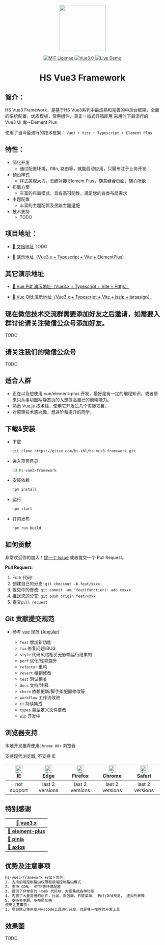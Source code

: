 <div align="center">
<img src="https://gitee.com/hs-xhl/test-docs/raw/master/images/logo.png" align="center" width="150" height="150"/>
</div>

<p align="center">
    <a href="./LICENSE">
        <img src="https://img.shields.io/github/license/XiahlHS/hs-vue3-framework" alt="MIT License" />
    </a>
    <a href="https://v3.cn.vuejs.org/">
        <img src="https://img.shields.io/badge/vue.js-3.0-green" alt="Vue3.0">
    </a>
    <a href="http://sangongli.top:8082/">
        <img src="https://img.shields.io/badge/🚀-open--in--browser-blueviolet" alt="Live Demo">
    </a>
</p>
<h1 align = "center">HS Vue3 Framework</h1>

## 简介：

HS Vue3 Framework，是基于HS Vue3系列中最成熟和完善的中后台框架，全面的系统配置，优质模板，常用组件，真正一站式开箱即用 采用时下最流行的 Vue3 UI 库--Element Plus

使用了当今最流行的技术框架： `Vue3 + Vite + Typescript + Element Plus`

## 特性：

- 简化开发
  - 通过配置环境，I18n, 路由等，就能启动应用，只需专注于业务开发
- 预设样式
  - 样式美观大方，无缝对接 Element Plus，随意组合页面，随心所欲
- 布局方案
  - 丰富的布局模式，具有高可配性，满足您的各类布局需求
- 主题配置
  - 丰富的主题配置及黑暗主题适配
- 技术支持
  - TODO

## 项目地址：

- [🎉 文档地址]()  TODO

- [🎉 演示地址（Vue3.x + Typescript + Vite + ElementPlus)](http://sangongli.top:8082)

## 其它演示地址

- [🎉 Vue Pdf 演示地址（Vue3.x + Typescript + Vite + Pdfjs）](http://sangongli.top:8082/#/doc/pdf)

- [🎉 Vue Ofd 演示地址（Vue3.x + Typescript + Vite + jszip + jsrsasign）](http://sangongli.top:8082/#/doc/pdf)

## 现在微信技术交流群需要添加好友之后邀请，如需要入群讨论请关注微信公众号添加好友。

TODO

## 请关注我们的微信公众号

TODO

## 适合人群

- 正在以及想使用 vue/element-plus 开发，最好是有一定的编程知识，或者原来只从事切图写静态页的人想提高自己的前端能力。
- 熟悉 Vue.js 技术栈，使用它开发过几个实际项目。
- 对原理技术感兴趣，想进阶和提升的同学。

## 下载&安装

- 下载

  ```bash
  git clone https://gitee.com/hs-xhl/hs-vue3-framework.git
  ```

- 进入项目目录
  ```bash
  cd hs-vue3-framework
  ```
- 安装依赖

  ```bash
  npm install
  ```

- 运行
  ```bash
  npm start
  ```

- 打包发布
  ```bash
  npm run build
  ```

## 如何贡献

非常欢迎你的加入！[提一个 Issue](https://github.com/XiahlHS/hs-vue3-framework/issues/new) 或者提交一个 Pull Request。

**Pull Request:**

1. Fork 代码!
2. 创建自己的分支: `git checkout -b feat/xxxx`
3. 提交你的修改: `git commit -am 'feat(function): add xxxxx'`
4. 推送您的分支: `git push origin feat/xxxx`
5. 提交`pull request`

## Git 贡献提交规范

- 参考 [vue](https://github.com/vuejs/vue/blob/dev/.github/COMMIT_CONVENTION.md) 规范 ([Angular](https://github.com/conventional-changelog/conventional-changelog/tree/master/packages/conventional-changelog-angular))

  - `feat` 增加新功能
  - `fix` 修复问题/BUG
  - `style` 代码风格相关无影响运行结果的
  - `perf` 优化/性能提升
  - `refactor` 重构
  - `revert` 撤销修改
  - `test` 测试相关
  - `docs` 文档/注释
  - `chore` 依赖更新/脚手架配置修改等
  - `workflow` 工作流改进
  - `ci` 持续集成
  - `types` 类型定义文件更改
  - `wip` 开发中

## 浏览器支持

本地开发推荐使用`Chrome 80+` 浏览器

支持现代浏览器, 不支持 IE

| [<img src="https://raw.githubusercontent.com/alrra/browser-logos/master/src/edge/edge_48x48.png" alt=" Edge" width="24px" height="24px" />](http://godban.github.io/browsers-support-badges/)</br>IE | [<img src="https://raw.githubusercontent.com/alrra/browser-logos/master/src/edge/edge_48x48.png" alt=" Edge" width="24px" height="24px" />](http://godban.github.io/browsers-support-badges/)</br>Edge | [<img src="https://raw.githubusercontent.com/alrra/browser-logos/master/src/firefox/firefox_48x48.png" alt="Firefox" width="24px" height="24px" />](http://godban.github.io/browsers-support-badges/)</br>Firefox | [<img src="https://raw.githubusercontent.com/alrra/browser-logos/master/src/chrome/chrome_48x48.png" alt="Chrome" width="24px" height="24px" />](http://godban.github.io/browsers-support-badges/)</br>Chrome | [<img src="https://raw.githubusercontent.com/alrra/browser-logos/master/src/safari/safari_48x48.png" alt="Safari" width="24px" height="24px" />](http://godban.github.io/browsers-support-badges/)</br>Safari |
| :--------------------------------------------------------------------------------------------------------------------------------------------------------------------------------------------------: | :----------------------------------------------------------------------------------------------------------------------------------------------------------------------------------------------------: | :---------------------------------------------------------------------------------------------------------------------------------------------------------------------------------------------------------------: | :-----------------------------------------------------------------------------------------------------------------------------------------------------------------------------------------------------------: | :-----------------------------------------------------------------------------------------------------------------------------------------------------------------------------------------------------------: |
|                                                                                             not support                                                                                              |                                                                                            last 2 versions                                                                                             |                                                                                                  last 2 versions                                                                                                  |                                                                                                last 2 versions                                                                                                |                                                                                                last 2 versions                                                                                                |

## 特别感谢

| **[🚀 vue3.x](https://cn.vuejs.org/)**                     |
| --------------------------------------------------------- |
| **[🚀 element-plus](https://element-plus.org)**            |
| **[🚀 pinia](https://pinia.vuejs.org/)**                   |
| **[🚀 axios](http://www.axios-js.com/)**                   |

## 优势及注意事项

```tex
hs-vue3-framework 有如下优势:
1. 支持前端控制路由权限和后端控制路由模式
2. 支持 CDN， HTTP等环境配置
3. 提供了非常多的 Hook 代码块，方便集成各种功能
4. 内置了大量常用的组件，比如，面包屑，右键菜单， Pdf/Ofd预览， 虚拟列表等
5. 支持多主题、多布局切换
使用注意事项:
1. 项目默认使用使用vscode工具进行开发，也是唯一推荐的开发工具
```

## 效果图
TODO